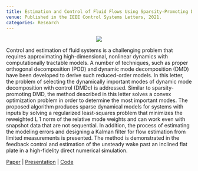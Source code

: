 ```yaml
---
title: Estimation and Control of Fluid Flows Using Sparsity-Promoting Dynamic Mode Decomposition
venue: Published in the IEEE Control Systems Letters, 2021.
categories: Research
---
```


<p align="center">
  <img style="max-width: 60%;
  height: auto" src="/docs/dmdcsp_flat_plate_wake.gif" />
</p>

Control and estimation of fluid systems is a challenging problem that requires approximating high-dimensional, nonlinear dynamics with computationally tractable models. A number of techniques, such as proper orthogonal decomposition (POD) and dynamic mode decomposition (DMD) have been developed to derive such reduced-order models. In this letter, the problem of selecting the dynamically important modes of dynamic mode decomposition with control (DMDc) is addressed. Similar to sparsity-promoting DMD, the method described in this letter solves a convex optimization problem in order to determine the most important modes. The proposed algorithm produces sparse dynamical models for systems with inputs by solving a regularized least-squares problem that minimizes the reweighted L 1 norm of the relative mode weights and can work even with snapshot data that are not sequential. In addition, the process of estimating the modeling errors and designing a Kalman filter for flow estimation from limited measurements is presented. The method is demonstrated in the feedback control and estimation of the unsteady wake past an inclined flat plate in a high-fidelity direct numerical simulation.

[Paper](https://ieeexplore.ieee.org/abstract/document/9164896) \|
[Presentation](https://alextsolovikos.github.io/docs/Presentation_Estimation_and_Control_of_Fluid_Flows_using_Sparsity_Promoting_Dynamic_Mode_Decomposition.pdf) \|
[Code](https://github.com/alextsolovikos/DMDcsp)
